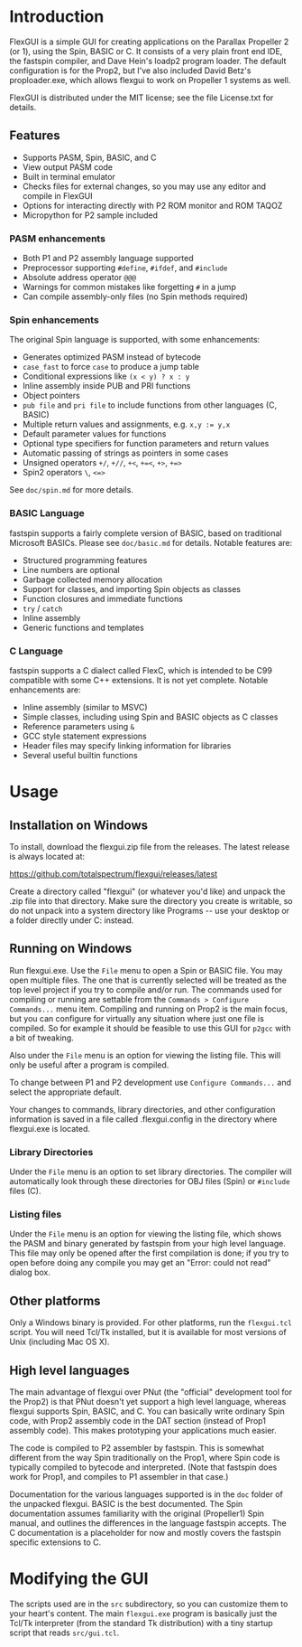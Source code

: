 # Introduction

FlexGUI is a simple GUI for creating applications on the Parallax Propeller 2 (or 1), using the Spin, BASIC or C. It consists of a very plain front end IDE, the fastspin compiler, and Dave Hein's loadp2 program loader. The default configuration is for the Prop2, but I've also included David Betz's proploader.exe, which allows flexgui to work on Propeller 1 systems as well.

FlexGUI is distributed under the MIT license; see the file License.txt for details.

## Features

* Supports PASM, Spin, BASIC, and C
* View output PASM code
* Built in terminal emulator
* Checks files for external changes, so you may use any editor and compile in FlexGUI
* Options for interacting directly with P2 ROM monitor and ROM TAQOZ
* Micropython for P2 sample included

### PASM enhancements

* Both P1 and P2 assembly language supported
* Preprocessor supporting `#define`, `#ifdef`, and `#include`
* Absolute address operator `@@@`
* Warnings for common mistakes like forgetting `#` in a jump
* Can compile assembly-only files (no Spin methods required)

### Spin enhancements

The original Spin language is supported, with some enhancements:

* Generates optimized PASM instead of bytecode
* `case_fast` to force `case` to produce a jump table
* Conditional expressions like `(x < y) ? x : y`
* Inline assembly inside PUB and PRI functions
* Object pointers
* `pub file` and `pri file` to include functions from other languages (C, BASIC)
* Multiple return values and assignments, e.g. `x,y := y,x`
* Default parameter values for functions
* Optional type specifiers for function parameters and return values
* Automatic passing of strings as pointers in some cases
* Unsigned operators `+/`, `+//`, `+<`, `+=<`, `+>`, `+=>`
* Spin2 operators `\`, `<=>`

See `doc/spin.md` for more details.

### BASIC Language

fastspin supports a fairly complete version of BASIC, based on traditional Microsoft BASICs. Please see `doc/basic.md` for details. Notable features are:

* Structured programming features
* Line numbers are optional
* Garbage collected memory allocation
* Support for classes, and importing Spin objects as classes
* Function closures and immediate functions
* `try` / `catch`
* Inline assembly
* Generic functions and templates

### C Language

fastspin supports a C dialect called FlexC, which is intended to be C99 compatible with some C++ extensions. It is not yet complete. Notable enhancements are:

* Inline assembly (similar to MSVC)
* Simple classes, including using Spin and BASIC objects as C classes
* Reference parameters using `&`
* GCC style statement expressions
* Header files may specify linking information for libraries
* Several useful builtin functions

# Usage

## Installation on Windows

To install, download the flexgui.zip file from the releases. The latest release is always located at:

   https://github.com/totalspectrum/flexgui/releases/latest
   
Create a directory called "flexgui" (or whatever you'd like) and unpack the .zip file into that directory. Make sure the directory you create is writable, so do not unpack into a system directory like Programs -- use your desktop or a folder directly under C: instead.


## Running on Windows

Run flexgui.exe. Use the `File` menu to open a Spin or BASIC file. You may open multiple files. The one that is currently selected will be treated as the top level project if you try to compile and/or run. The commands used for compiling or running are settable from the `Commands > Configure Commands...` menu item. Compiling and running on Prop2 is the main focus, but you can configure for virtually any situation where just one file is compiled. So for example it should be feasible to use this GUI for `p2gcc` with a bit of tweaking.

Also under the `File` menu is an option for viewing the listing file. This will only be useful after a program is compiled.

To change between P1 and P2 development use `Configure Commands...` and select the appropriate default.

Your changes to commands, library directories, and other configuration information is saved in a file called .flexgui.config in the directory where flexgui.exe is located.

### Library Directories

Under the `File` menu is an option to set library directories. The compiler will automatically look through these directories for OBJ files (Spin) or `#include` files (C).

### Listing files

Under the `File` menu is an option for viewing the listing file, which shows the PASM and binary generated by fastspin from your high level language. This file may only be opened after the first compilation is done; if you try to open before doing any compile you may get an "Error: could not read" dialog box.


## Other platforms

Only a Windows binary is provided. For other platforms, run the `flexgui.tcl` script. You will need Tcl/Tk installed, but it is available for most versions of Unix (including Mac OS X).

## High level languages

The main advantage of flexgui over PNut (the "official" development tool for the Prop2) is that PNut doesn't yet support a high level language, whereas flexgui supports Spin, BASIC, and C. You can basically write ordinary Spin code, with Prop2 assembly code in the DAT section (instead of Prop1 assembly code). This makes prototyping your applications much easier.

The code is compiled to P2 assembler by fastspin. This is somewhat different from the way Spin traditionally on the Prop1, where Spin code is typically compiled to bytecode and interpreted. (Note that fastspin does work for Prop1, and compiles to P1 assembler in that case.)

Documentation for the various languages supported is in the `doc` folder of the unpacked flexgui. BASIC is the best documented. The Spin documentation assumes familiarity with the original (Propeller1) Spin manual, and outlines the differences in the language fastspin accepts. The C documentation is a placeholder for now and mostly covers the fastspin specific extensions to C.

# Modifying the GUI

The scripts used are in the `src` subdirectory, so you can customize them to your heart's content. The main `flexgui.exe` program is basically just the Tcl/Tk interpreter (from the standard Tk distribution) with a tiny startup script that reads `src/gui.tcl`.

